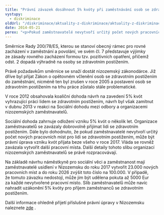 ```yaml
---
title: "Právní závazek dosáhnout 5% kvóty při zaměstnávání osob se zdravotním postižením může být v Nizozemsku uložen v roce 2017"
vystupy:
  - diskriminace
oldUrl: "/diskriminace/aktuality-z-diskriminace/aktuality-z-diskriminace-2014/pravni-zavazek-dosahnout-5-kvoty-pri-zamestnavani-osob-se-zdravotnim-postizenim-muze/"
date: 2014-05-21
perex: "<p>Pokud zaměstnavatelé nevytvoří určitý počet nových pracovních míst pro lidi se zdravotním postižením, může být právní úprava vzniku kvót přijata beze všeho v roce 2017.</p>"
---
```


<!-- imported from the old website -->

<p class="align-blok">Směrnice Rady 200/78/ES, kterou se stanoví obecný rámec pro rovné zacházení v zaměstnání a povolání, ve svém čl. 7 představuje výjimky ze zásady rovného zacházení formou tzv. pozitivních opatření, přičemž odst. 2 dopadá výhradně na osoby se zdravotním postižením. </p><p class="align-blok">Právě požadavkům směrnice se snaží dostát nizozemský zákonodárce. Již dříve byl přijat Zákon o opětovném včlenění osob se zdravotním postižením do zaměstnání, nicméně ten byl zrušen v roce 2005 a postavení osob se zdravotním postižením na trhu práce zůstalo stále problematické.</p><p class="align-blok">V roce 2012 obsahovala koaliční dohoda návrh na zavedení 5% kvót vyhrazující práci lidem se zdravotním postižením, návrh byl však zamítnut v dubnu 2013 v reakci na Sociální dohodu mezi odbory a organizacemi nizozemských zaměstnavatelů.</p><p class="align-blok">Sociální dohoda zahrnuje odložení vzniku 5% kvót o několik let. Organizace zaměstnavatelů se zavázaly dobrovolně přijímat lidi se zdravotním postižením. Dále bylo dohodnuto, že pokud zaměstnavatelé nevytvoří určitý počet nových pracovních míst pro lidi se zdravotním postižením, může být právní úprava vzniku kvót přijata beze všeho v roce 2017. Vláda se rovněž zavázala vytvořit další pracovní místa. Další detaily tohoto slibu organizací nizozemských zaměstnavatelů se právě rozpracovávají.</p><p class="align-blok">Na základě návrhu náměstkyně pro sociální věci a zaměstnanost mají zaměstnavatelé usídlení v Nizozemsku do roku 2017 vytvořit 23.000 nových pracovních míst a do roku 2026 zvýšit toto číslo na 100.000. V případě, že tomuto závazku nedostojí, může jim být udělena pokuta až 5000 Eur za každé nevytvořené pracovní místo. Slib zaměstnavatelů může navíc nahradit uzákonění 5% kvóty pro příjem zaměstnanců se zdravotním postižením.</p><p class="align-blok">Další informace ohledně přijetí příslušné právní úpravy v Nizozemsku naleznete <a title="Otevření do nového okna" href="http://www.non-discrimination.net/content/media/NL-86-Quota%20reserving%20jobs%20for%20disabled%20people.pdf" target="_blank">zde</a> . </p>

